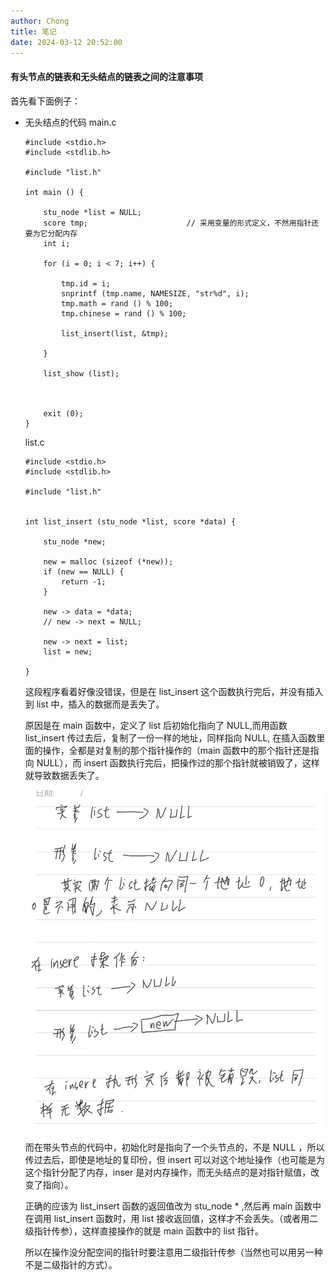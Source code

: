 ```yaml
---
author: Chong
title: 笔记
date: 2024-03-12 20:52:00
---
```


#### 有头节点的链表和无头结点的链表之间的注意事项

首先看下面例子：

- 无头结点的代码
    main.c
    ```
    #include <stdio.h>
    #include <stdlib.h>

    #include "list.h"

    int main () {

        stu_node *list = NULL;
        score tmp;                      // 采用变量的形式定义，不然用指针还要为它分配内存
        int i;

        for (i = 0; i < 7; i++) {

            tmp.id = i;
            snprintf (tmp.name, NAMESIZE, "str%d", i);
            tmp.math = rand () % 100;
            tmp.chinese = rand () % 100;

            list_insert(list, &tmp);

        }

        list_show (list);

        

        exit (0);
    }

    ```
    list.c
    ```
    #include <stdio.h>
    #include <stdlib.h>

    #include "list.h"


    int list_insert (stu_node *list, score *data) {

        stu_node *new;

        new = malloc (sizeof (*new));
        if (new == NULL) {
            return -1;
        }

        new -> data = *data;
        // new -> next = NULL;

        new -> next = list;
        list = new;

    }
    
    ```
    这段程序看着好像没错误，但是在 list_insert 这个函数执行完后，并没有插入到 list 中，插入的数据而是丢失了。

    原因是在 main 函数中，定义了 list 后初始化指向了 NULL,而用函数 list_insert 传过去后，复制了一份一样的地址，同样指向 NULL, 在插入函数里面的操作，全都是对复制的那个指针操作的（main 函数中的那个指针还是指向 NULL），而 insert 函数执行完后，把操作过的那个指针就被销毁了，这样就导致数据丢失了。

    ![](1.jpg)

    而在带头节点的代码中，初始化时是指向了一个头节点的，不是 NULL ，所以传过去后，即使是地址的复印份，但 insert 可以对这个地址操作（也可能是为这个指针分配了内存，inser 是对内存操作，而无头结点的是对指针赋值，改变了指向）。

    正确的应该为 list_insert 函数的返回值改为 stu_node * ,然后再 main 函数中在调用 list_insert 函数时，用 list 接收返回值，这样才不会丢失。（或者用二级指针传参），这样直接操作的就是 main 函数中的 list 指针。

    所以在操作没分配空间的指针时要注意用二级指针传参（当然也可以用另一种不是二级指针的方式）。



